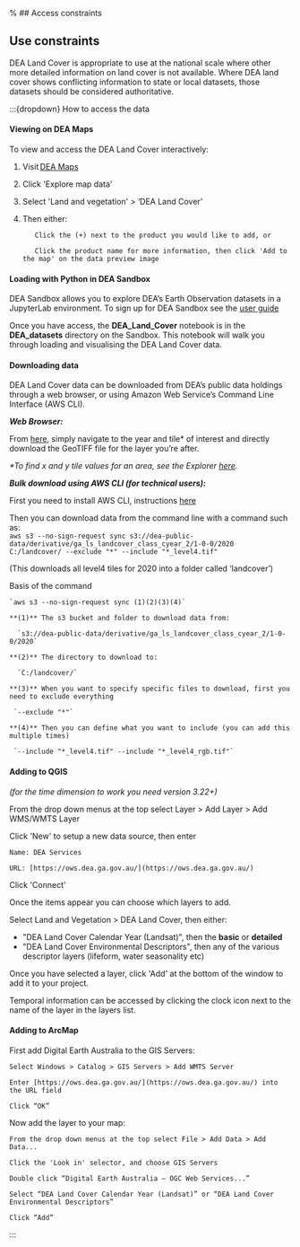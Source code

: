 % ## Access constraints

## Use constraints

DEA Land Cover is appropriate to use at the national scale where other more detailed information on land cover is not available. Where DEA land cover shows conflicting information to state or local datasets, those datasets should be considered authoritative.

:::{dropdown} How to access the data
#### Viewing on DEA Maps

To view and access the DEA Land Cover interactively:

1. Visit [DEA Maps](https://maps.dea.ga.gov.au/)
2. Click 'Explore map data'
3. Select 'Land and vegetation' > ‘DEA Land Cover’
4. Then either:

          Click the (+) next to the product you would like to add, or

          Click the product name for more information, then click 'Add to the map' on the data preview image

#### Loading with Python in DEA Sandbox

DEA Sandbox allows you to explore DEA’s Earth Observation datasets in a JupyterLab environment. To sign up for DEA Sandbox see the [user guide](https://docs.dea.ga.gov.au/setup/Sandbox/sandbox.html)

Once you have access, the **DEA\_Land\_Cover** notebook is in the **DEA\_datasets** directory on the Sandbox. This notebook will walk you through loading and visualising the DEA Land Cover data.

#### Downloading data 

DEA Land Cover data can be downloaded from DEA’s public data holdings through a web browser, or using Amazon Web Service’s Command Line Interface (AWS CLI). 

***Web Browser:***

From [here](https://data.dea.ga.gov.au/?prefix=derivative/ga_ls_landcover_class_cyear_2/1-0-0/), simply navigate to the year and tile\* of interest and directly download the GeoTIFF file for the layer you’re after.

*\*To find x and y tile values for an area, see the Explorer [here](https://explorer.sandbox.dea.ga.gov.au/products/ga_ls_landcover_class_cyear_2).*

***Bulk download using AWS CLI (for technical users):***

First you need to install AWS CLI, instructions [here](https://docs.aws.amazon.com/cli/latest/userguide/getting-started-install.html)

Then you can download data from the command line with a command such as:  
`aws s3 --no-sign-request sync s3://dea-public-data/derivative/ga_ls_landcover_class_cyear_2/1-0-0/2020  C:/landcover/ --exclude "*" --include "*_level4.tif"`

(This downloads all level4 tiles for 2020 into a folder called ‘landcover’)

Basis of the command

    `aws s3 --no-sign-request sync (1)(2)(3)(4)`

    **(1)** The s3 bucket and folder to download data from:

      `s3://dea-public-data/derivative/ga_ls_landcover_class_cyear_2/1-0-0/2020`

    **(2)** The directory to download to:

      `C:/landcover/`

    **(3)** When you want to specify specific files to download, first you need to exclude everything

     `--exclude "*"`

    **(4)** Then you can define what you want to include (you can add this multiple times)

     `--include "*_level4.tif" --include "*_level4_rgb.tif"`

#### Adding to QGIS

*(for the time dimension to work you need version 3.22+)*

From the drop down menus at the top select Layer > Add Layer > Add WMS/WMTS Layer

Click 'New' to setup a new data source, then enter

    Name: DEA Services

    URL: [https://ows.dea.ga.gov.au/](https://ows.dea.ga.gov.au/)

Click 'Connect'

Once the items appear you can choose which layers to add.

Select Land and Vegetation > DEA Land Cover, then either:

* "DEA Land Cover Calendar Year (Landsat)", then the **basic** or **detailed**
* "DEA Land Cover Environmental Descriptors", then any of the various descriptor layers (lifeform, water seasonality etc)

Once you have selected a layer, click 'Add' at the bottom of the window to add it to your project.

Temporal information can be accessed by clicking the clock icon next to the name of the layer in the layers list.

#### Adding to ArcMap

First add Digital Earth Australia to the GIS Servers:

    Select Windows > Catalog > GIS Servers > Add WMTS Server

    Enter [https://ows.dea.ga.gov.au/](https://ows.dea.ga.gov.au/) into the URL field

    Click “OK”

Now add the layer to your map:

    From the drop down menus at the top select File > Add Data > Add Data...

    Click the 'Look in' selector, and choose GIS Servers

    Double click “Digital Earth Australia – OGC Web Services...”

    Select “DEA Land Cover Calendar Year (Landsat)” or “DEA Land Cover Environmental Descriptors”

    Click “Add”
:::

